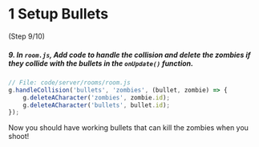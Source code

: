 # 1 Setup Bullets
 (Step 9/10)

##### 9. In `room.js`, Add code to handle the collision and delete the zombies if they collide with the bullets in the `onUpdate()` function.

``` javascript
// File: code/server/rooms/room.js
g.handleCollision('bullets', 'zombies', (bullet, zombie) => {
	g.deleteACharacter('zombies', zombie.id);
	g.deleteACharacter('bullets', bullet.id);
});
```

Now you should have working bullets that can kill the zombies when you shoot!
